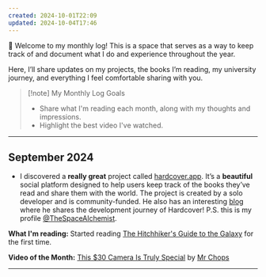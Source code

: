 ```yaml
---
created: 2024-10-01T22:09
updated: 2024-10-04T17:46
---
```

👋 Welcome to my monthly log! This is a space that serves as a way to keep track of and document what I do and experience throughout the year. 

Here, I’ll share updates on my projects, the books I’m reading, my university journey, and everything I feel comfortable sharing with you.

>[!note] My Monthly Log Goals
>- Share what I'm reading each month, along with my thoughts and impressions.
>- Highlight the best video I've watched.

---
## September 2024

- I discovered a **really great** project called [hardcover.app](https://hardcover.app/). It’s a **beautiful** social platform designed to help users keep track of the books they’ve read and share them with the world. The project is created by a solo developer and is community-funded. He also has an interesting [blog](https://hardcover.app/blog) where he shares the development journey of Hardcover! P.S. this is my profile [@TheSpaceAlchemist](https://hardcover.app/@TheSpaceAlchemist).

**What I'm reading:** Started reading [The Hitchhiker's Guide to the Galaxy](https://hardcover.app/books/the-ultimate-hitchhikers-guide) for the first time.

**Video of the Month:** [This $30 Camera Is Truly Special](https://www.youtube.com/watch?v=lTyRiO08xi8) by [Mr Chops](https://www.youtube.com/@mrchops)

---